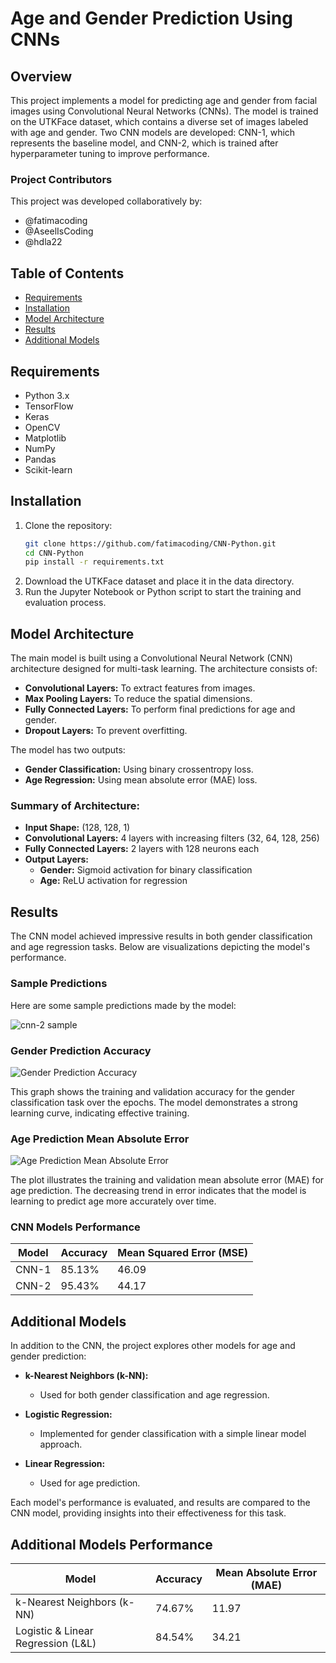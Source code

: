 # Age and Gender Prediction Using CNNs

## Overview

This project implements a model for predicting age and gender from facial images using Convolutional Neural Networks (CNNs). The model is trained on the UTKFace dataset, which contains a diverse set of images labeled with age and gender. Two CNN models are developed: CNN-1, which represents the baseline model, and CNN-2, which is trained after hyperparameter tuning to improve performance.

### Project Contributors

This project was developed collaboratively by:
- @fatimacoding
- @AseelIsCoding
- @hdla22

## Table of Contents
- [Requirements](#requirements)
- [Installation](#installation)
- [Model Architecture](#model-architecture)
- [Results](#results)
- [Additional Models](#additional-models)

## Requirements
- Python 3.x
- TensorFlow
- Keras
- OpenCV
- Matplotlib
- NumPy
- Pandas
- Scikit-learn

## Installation
1. Clone the repository:
   ```bash
   git clone https://github.com/fatimacoding/CNN-Python.git
   cd CNN-Python
   pip install -r requirements.txt
2. Download the UTKFace dataset and place it in the data directory.
3. Run the Jupyter Notebook or Python script to start the training and evaluation process.

## Model Architecture

The main model is built using a Convolutional Neural Network (CNN) architecture designed for multi-task learning. The architecture consists of:

- **Convolutional Layers:** To extract features from images.
- **Max Pooling Layers:** To reduce the spatial dimensions.
- **Fully Connected Layers:** To perform final predictions for age and gender.
- **Dropout Layers:** To prevent overfitting.

The model has two outputs:

- **Gender Classification:** Using binary crossentropy loss.
- **Age Regression:** Using mean absolute error (MAE) loss.

### Summary of Architecture:
- **Input Shape:** (128, 128, 1)
- **Convolutional Layers:** 4 layers with increasing filters (32, 64, 128, 256)
- **Fully Connected Layers:** 2 layers with 128 neurons each
- **Output Layers:**
  - **Gender:** Sigmoid activation for binary classification
  - **Age:** ReLU activation for regression

## Results

The CNN model achieved impressive results in both gender classification and age regression tasks. Below are visualizations depicting the model's performance.

### Sample Predictions

Here are some sample predictions made by the model:

![cnn-2 sample](https://github.com/user-attachments/assets/0e29de30-0f6f-43ee-8407-90570175aa0d)


### Gender Prediction Accuracy
![Gender Prediction Accuracy](https://github.com/user-attachments/assets/d1ddc9d3-511b-479f-9fe3-40db6007f942)

This graph shows the training and validation accuracy for the gender classification task over the epochs. The model demonstrates a strong learning curve, indicating effective training.

### Age Prediction Mean Absolute Error
![Age Prediction Mean Absolute Error](https://github.com/user-attachments/assets/7f2c5d4e-fd3d-443f-94d5-b38d1129aa30)

The plot illustrates the training and validation mean absolute error (MAE) for age prediction. The decreasing trend in error indicates that the model is learning to predict age more accurately over time.

### CNN Models Performance

| Model   | Accuracy | Mean Squared Error (MSE) |
|---------|----------|----------------------------|
| CNN-1   | 85.13%   | 46.09                      |
| CNN-2   | 95.43%   | 44.17                      |

## Additional Models

In addition to the CNN, the project explores other models for age and gender prediction:

- **k-Nearest Neighbors (k-NN):**
  - Used for both gender classification and age regression.

- **Logistic Regression:**
  - Implemented for gender classification with a simple linear model approach.

- **Linear Regression:**
  - Used for age prediction.

Each model's performance is evaluated, and results are compared to the CNN model, providing insights into their effectiveness for this task.

## Additional Models Performance

| Model       | Accuracy | Mean Absolute Error (MAE) |
|-------------|----------|---------------------------|
| k-Nearest Neighbors (k-NN) | 74.67%   | 11.97                     |
| Logistic & Linear Regression (L&L) | 84.54%   | 34.21                     |

